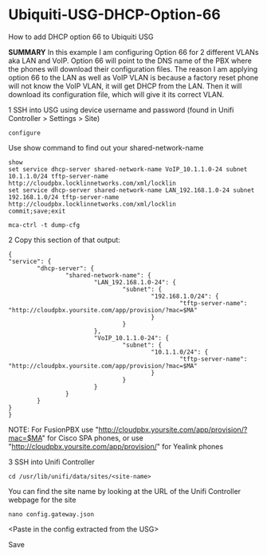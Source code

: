 # Ubiquiti-USG-DHCP-Option-66
How to add DHCP option 66 to Ubiquiti USG

**SUMMARY** In this example I am configuring Option 66 for 2 different VLANs aka LAN and VoIP. Option 66 will point to the DNS name of the PBX where the phones will download their configuration files. The reason I am applying option 66 to the LAN as well as VoIP VLAN is because a factory reset phone will not know the VoIP VLAN, it will get DHCP from the LAN. Then it will download its configuration file, which will give it its correct VLAN.


1 SSH into USG using device username and password (found in Unifi Controller > Settings > Site)

```
configure
```
Use show command to find out your shared-network-name
```
show
set service dhcp-server shared-network-name VoIP_10.1.1.0-24 subnet 10.1.1.0/24 tftp-server-name http://cloudpbx.locklinnetworks.com/xml/locklin
set service dhcp-server shared-network-name LAN_192.168.1.0-24 subnet 192.168.1.0/24 tftp-server-name http://cloudpbx.locklinnetworks.com/xml/locklin
commit;save;exit

mca-ctrl -t dump-cfg 
```
2 Copy this section of that output:

```
{
"service": {
        "dhcp-server": {
                "shared-network-name": {
                        "LAN_192.168.1.0-24": {
                                "subnet": {
                                        "192.168.1.0/24": {
                                                "tftp-server-name": "http://cloudpbx.yoursite.com/app/provision/?mac=$MA"
                                        }
                                }
                        },
                        "VoIP_10.1.1.0-24": {
                                "subnet": {
                                        "10.1.1.0/24": {
                                                "tftp-server-name": "http://cloudpbx.yoursite.com/app/provision/?mac=$MA"
                                        }
                                }
                        }
                }
        }
}
}
```
NOTE: For FusionPBX use "http://cloudpbx.yoursite.com/app/provision/?mac=$MA" for Cisco SPA phones, or use "http://cloudpbx.yoursite.com/app/provision/" for Yealink phones

3 SSH into Unifi Controller

```
cd /usr/lib/unifi/data/sites/<site-name>
```

You can find the site name by looking at the URL of the Unifi Controller webpage for the site

```
nano config.gateway.json
```

\<Paste in the config extracted from the USG\>

Save

